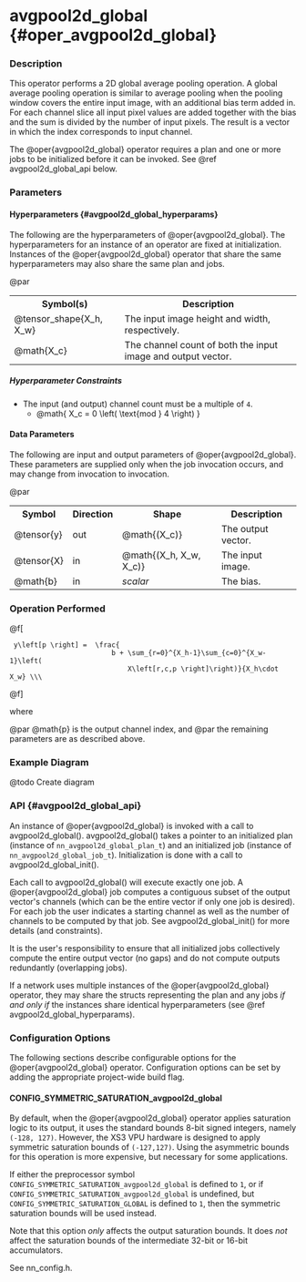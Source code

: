 

# avgpool2d_global                                     {#oper_avgpool2d_global}


### Description 

This operator performs a 2D global average pooling operation. A global average pooling operation is similar to average pooling when
the pooling window covers the entire input image, with an additional bias term added in. For each channel slice all input pixel values 
are added together with the bias and the sum is divided by the number of input pixels. The result is a vector in which the index 
corresponds to input channel.

The @oper{avgpool2d_global} operator requires a plan and one or more jobs to be initialized before it can be invoked. See 
@ref avgpool2d_global_api below.

### Parameters 

#### Hyperparameters        {#avgpool2d_global_hyperparams}

The following are the hyperparameters of @oper{avgpool2d_global}. The hyperparameters for an instance of an operator are fixed at initialization.  
Instances of the @oper{avgpool2d_global} operator that share the same hyperparameters may also share the same plan and jobs.

@par

<table>
<tr><th>Symbol(s)       <th>Description

<tr><td>@tensor_shape{X_h, X_w}    <td>The input image height and width, respectively.
<tr><td>@math{X_c}                 <td>The channel count of both the input image and output vector.
</table>

##### Hyperparameter Constraints

* The input (and output) channel count must be a multiple of `4`.
  * @math{ X_c = 0 \left( \text{mod } 4 \right) }

#### Data Parameters

The following are input and output parameters of @oper{avgpool2d_global}. These parameters are supplied only when the job invocation occurs,
and may change from invocation to invocation.

@par

<table>
<tr><th colspan="2">Symbol          <th>Direction   <th>Shape                       <th>Description
<tr><td colspan="2">@tensor{y}      <td>out         <td>@math{(X_c)}                <td>The output vector.
<tr><td colspan="2">@tensor{X}      <td>in          <td>@math{(X_h, X_w, X_c)}      <td>The input image.
<tr><td colspan="2">@math{b}        <td>in          <td><i>scalar</a>               <td>The bias.
</table>



### Operation Performed

@f[
     
     y\left[p \right] =  \frac{
                             b + \sum_{r=0}^{X_h-1}\sum_{c=0}^{X_w-1}\left( 
                                 X\left[r,c,p \right]\right)}{X_h\cdot X_w} \\\

@f]

where  

@par
@math{p} is the output channel index, and
@par
the remaining parameters are as described above.

### Example Diagram

@todo Create diagram

### API                     {#avgpool2d_global_api}

An instance of @oper{avgpool2d_global} is invoked with a call to avgpool2d_global(). avgpool2d_global() takes a pointer to an 
initialized plan (instance of `nn_avgpool2d_global_plan_t`) and an initialized job (instance of `nn_avgpool2d_global_job_t`). 
Initialization is done with a call to avgpool2d_global_init().

Each call to avgpool2d_global() will execute exactly one job. A @oper{avgpool2d_global} job computes a contiguous subset of 
the output vector's channels (which can be the entire vector if only one job is desired). For each job the user indicates a 
starting channel as well as the number of channels to be computed by that job. See avgpool2d_global_init() for more details 
(and constraints).

It is the user's responsibility to ensure that all initialized jobs collectively compute the entire output vector (no gaps) and 
do not compute outputs redundantly (overlapping jobs).

If a network uses multiple instances of the @oper{avgpool2d_global} operator, they may share the structs representing the plan 
and any jobs *if and only if* the instances share identical hyperparameters (see @ref avgpool2d_global_hyperparams).


### Configuration Options

The following sections describe configurable options for the @oper{avgpool2d_global} operator. Configuration options can
be set by adding the appropriate project-wide build flag.

#### CONFIG_SYMMETRIC_SATURATION_avgpool2d_global

By default, when the @oper{avgpool2d_global} operator applies saturation logic to its output, it uses the standard bounds 8-bit 
signed integers, namely `(-128, 127)`. However, the XS3 VPU hardware is designed to apply symmetric saturation bounds of
`(-127,127)`. Using the asymmetric bounds for this operation is more expensive, but necessary for some applications.

If either the preprocessor symbol `CONFIG_SYMMETRIC_SATURATION_avgpool2d_global` is defined to `1`, or if 
`CONFIG_SYMMETRIC_SATURATION_avgpool2d_global` is undefined, but `CONFIG_SYMMETRIC_SATURATION_GLOBAL` is defined to `1`,
then the symmetric saturation bounds will be used instead. 

Note that this option *only* affects the output saturation bounds. It does *not* affect the saturation bounds of the
intermediate 32-bit or 16-bit accumulators.

See nn_config.h.

